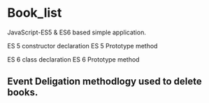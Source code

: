 # Book_list
JavaScript-ES5 & ES6 based simple application.

ES 5 constructor declaration
ES 5 Prototype method

ES 6 class declaration
ES 6 Prototype method

## Event Deligation methodlogy used to delete books. 

